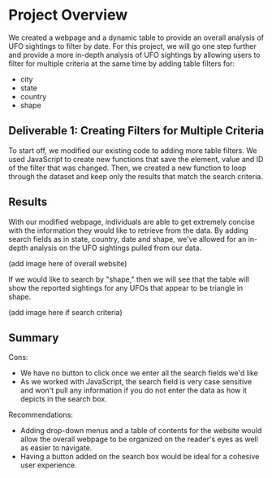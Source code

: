 # Project Overview 

We created a webpage and a dynamic table to provide an overall analysis of UFO sightings to filter by date. For this project, we will go one step further and provide a more in-depth analysis of UFO sightings by allowing users to filter for multiple criteria at the same time by adding table filters for:

- city
- state
- country 
- shape

## Deliverable 1: Creating Filters for Multiple Criteria 

To start off, we modified our existing code to adding more table filters. We used JavaScript to create new functions that save the element, value and ID of the filter that was changed. Then, we created a new function to loop through the dataset and keep only the results that match the search criteria.

## Results 

With our modified webpage, individuals are able to get extremely concise with the information they would like to retrieve from the data. By adding search fields as in state, country, date and shape, we've allowed for an in-depth analysis on the UFO sightings pulled from our data. 

(add image here of overall website)

If we would like to search by "shape," then we will see that the table will show the reported sightings for any UFOs that appear to be triangle in shape. 

(add image here if search criteria)

## Summary 

Cons:

- We have no button to click once we enter all the search fields we'd like 
- As we worked with JavaScript, the search field is very case sensitive and won't pull any information if you do not enter the data as how it depicts in the search box. 

Recommendations: 

- Adding drop-down menus and a table of contents for the website would allow the overall webpage to be organized on the reader's eyes as well as easier to navigate.
- Having a button added on the search box would be ideal for a cohesive user experience.